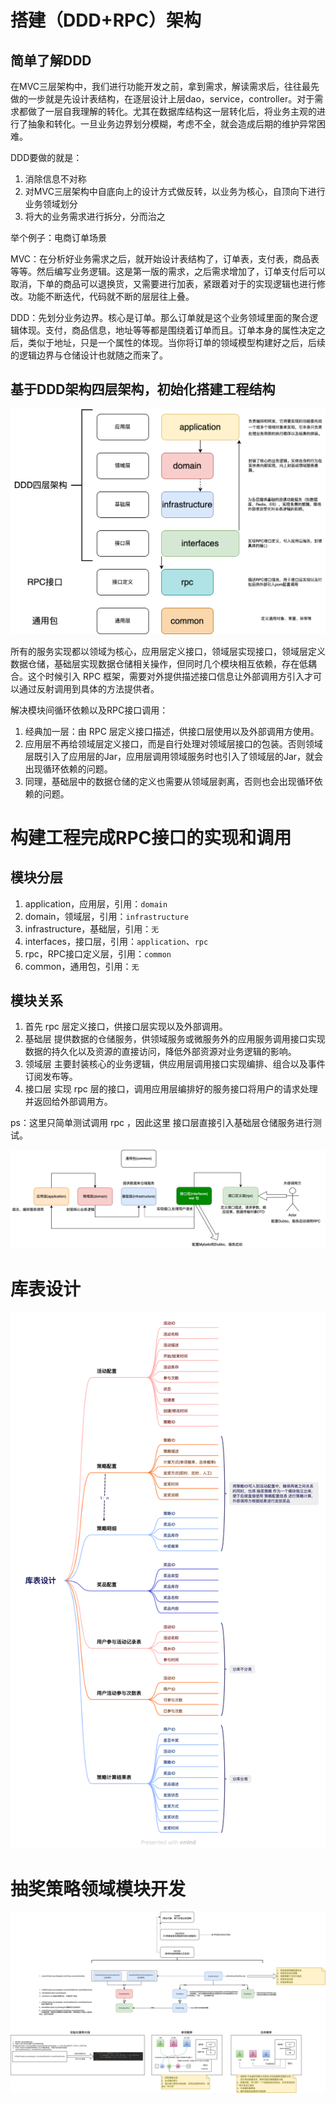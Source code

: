 # 搭建（DDD+RPC）架构

## 简单了解DDD

在MVC三层架构中，我们进行功能开发之前，拿到需求，解读需求后，往往最先做的一步就是先设计表结构，在逐层设计上层dao，service，controller。对于需求都做了一层自我理解的转化。尤其在数据库结构这一层转化后，将业务主观的进行了抽象和转化。一旦业务边界划分模糊，考虑不全，就会造成后期的维护异常困难。

DDD要做的就是：

1. 消除信息不对称
2. 对MVC三层架构中自底向上的设计方式做反转，以业务为核心，自顶向下进行业务领域划分
3. 将大的业务需求进行拆分，分而治之

举个例子：电商订单场景

MVC：在分析好业务需求之后，就开始设计表结构了，订单表，支付表，商品表等等。然后编写业务逻辑。这是第一版的需求，之后需求增加了，订单支付后可以取消，下单的商品可以退换货，又需要进行加表，紧跟着对于的实现逻辑也进行修改。功能不断迭代，代码就不断的层层往上叠。

DDD：先划分业务边界。核心是订单。那么订单就是这个业务领域里面的聚合逻辑体现。支付，商品信息，地址等等都是围绕着订单而且。订单本身的属性决定之后，类似于地址，只是一个属性的体现。当你将订单的领域模型构建好之后，后续的逻辑边界与仓储设计也就随之而来了。

## 基于DDD架构四层架构，初始化搭建工程结构

![lottery架构.drawio](images/lottery架构.drawio.png)

所有的服务实现都以领域为核心，应用层定义接口，领域层实现接口，领域层定义数据仓储，基础层实现数据仓储相关操作，但同时几个模块相互依赖，存在低耦合。这个时候引入 RPC 框架，需要对外提供描述接口信息让外部调用方引入才可以通过反射调用到具体的方法提供者。

解决模块间循环依赖以及RPC接口调用：

1. 经典加一层：由 RPC 层定义接口描述，供接口层使用以及外部调用方使用。
2. 应用层不再给领域层定义接口，而是自行处理对领域层接口的包装。否则领域层既引入了应用层的Jar，应用层调用领域服务时也引入了领域层的Jar，就会出现循环依赖的问题。
3. 同理，基础层中的数据仓储的定义也需要从领域层剥离，否则也会出现循环依赖的问题。

# 构建工程完成RPC接口的实现和调用

## 模块分层

1. application，应用层，引用：`domain`
2. domain，领域层，引用：`infrastructure`
3. infrastructure，基础层，引用：`无`
4. interfaces，接口层，引用：`application`、`rpc`
5. rpc，RPC接口定义层，引用：`common`
6. common，通用包，引用：`无`

## 模块关系

1. 首先 rpc 层定义接口，供接口层实现以及外部调用。
2. 基础层 提供数据的仓储服务，供领域服务或微服务外的应用服务调用接口实现数据的持久化以及资源的直接访问，降低外部资源对业务逻辑的影响。
3. 领域层 主要封装核心的业务逻辑，供应用层调用接口实现编排、组合以及事件订阅发布等。
4. 接口层 实现 rpc 层的接口，调用应用层编排好的服务接口将用户的请求处理并返回给外部调用方。

ps：这里只简单测试调用 rpc ，因此这里 接口层直接引入基础层仓储服务进行测试。

![step02.drawio](images/step02.drawio.png)

# 库表设计

![库表设计](images/库表设计.png)

# 抽奖策略领域模块开发

![抽奖策略服务.drawio](images/抽奖策略服务.drawio.png)




